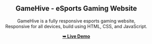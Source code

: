 <div align="center">

  <br />
  <br />

  <h2 align="center">GameHive - eSports Gaming Website</h2>

 GameHive is a fully responsive esports gaming website, <br />Responsive for all devices, build using HTML, CSS, and JavaScript.

  <a href="https://codingstella.github.io/Gaming-website/"><strong>➥ Live Demo</strong></a>

</div>

<br />

